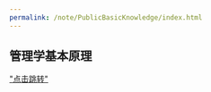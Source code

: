 ```yaml
---
permalink: /note/PublicBasicKnowledge/index.html
---
```


##  管理学基本原理
 ["点击跳转"](PrincipleOfManagement.html)
